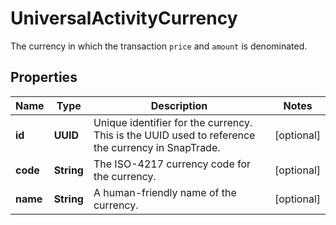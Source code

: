 

# UniversalActivityCurrency

The currency in which the transaction `price` and `amount` is denominated.

## Properties

| Name | Type | Description | Notes |
|------------ | ------------- | ------------- | -------------|
|**id** | **UUID** | Unique identifier for the currency. This is the UUID used to reference the currency in SnapTrade. |  [optional] |
|**code** | **String** | The ISO-4217 currency code for the currency. |  [optional] |
|**name** | **String** | A human-friendly name of the currency. |  [optional] |



